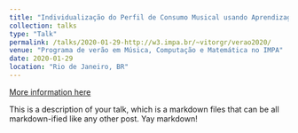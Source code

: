 ```yaml
---
title: "Individualização do Perfil de Consumo Musical usando Aprendizagem de Métricas"
collection: talks
type: "Talk"
permalink: /talks/2020-01-29-http://w3.impa.br/~vitorgr/verao2020/
venue: "Programa de verão em Música, Computação e Matemática no IMPA"
date: 2020-01-29
location: "Rio de Janeiro, BR"
---
```


[More information here](https://www.youtube.com/watch?v=9TIsnZMREgU&t=2s)

This is a description of your talk, which is a markdown files that can be all markdown-ified like any other post. Yay markdown!
